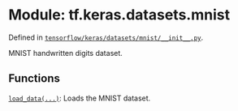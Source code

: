<div itemscope itemtype="http://developers.google.com/ReferenceObject">
<meta itemprop="name" content="tf.keras.datasets.mnist" />
<meta itemprop="path" content="Stable" />
</div>

# Module: tf.keras.datasets.mnist



Defined in [`tensorflow/keras/datasets/mnist/__init__.py`](https://www.tensorflow.org/code/tensorflow/keras/datasets/mnist/__init__.py).

MNIST handwritten digits dataset.

## Functions

[`load_data(...)`](../../../tf/keras/datasets/mnist/load_data.md): Loads the MNIST dataset.

